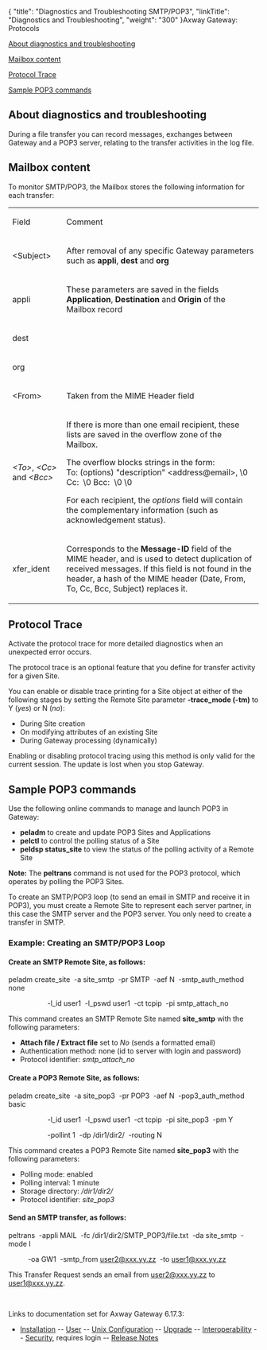 {
    "title": "Diagnostics and Troubleshooting SMTP/POP3",
    "linkTitle": "Diagnostics and Troubleshooting",
    "weight": "300"
}<span class="mc-variable axway_variables.Component_Long_Name variable">Axway Gateway</span>: Protocols

[About diagnostics and troubleshooting](#About_diagnostics_and_troubleshooting)

[Mailbox content](#Mailbox_content)

[Protocol Trace](#Protocol_Trace)

[Sample POP3 commands](#Sample_POP3_commands)

<span id="About_diagnostics_and_troubleshooting"></span>

## About diagnostics and troubleshooting

During a file transfer you can record messages, exchanges between Gateway and a POP3 server, relating to the transfer activities in the log file.

<span id="Mailbox_content"></span>

## Mailbox content

To monitor SMTP/POP3, the Mailbox stores the following information for each transfer:

<table>
         
         
         
   
   <tbody>
      <tr>
         <td><p>Field</p>         </td>
         <td><p>Comment</p>         </td>
      </tr>
      <tr>
         <td><p>&lt;Subject&gt;</p>         </td>
         <td><p>After removal of any specific Gateway parameters such as <strong>appli</strong>, <strong>dest</strong> and <strong>org</strong></p>         </td>
      </tr>
      <tr>
         <td><p>appli</p>         </td>
         <td><p>These parameters are saved in the fields <strong>Application</strong>, <strong>Destination</strong> and <strong>Origin</strong> of the Mailbox record</p>         </td>
      </tr>
      <tr>
         <td><p>dest</p>         </td>
      </tr>
      <tr>
         <td><p>org</p>         </td>
      </tr>
      <tr>
         <td><p>&lt;From&gt;</p>         </td>
         <td><p>Taken from the MIME Header field</p>         </td>
      </tr>
      <tr>
         <td><p><em>&lt;To&gt;</em>, <em>&lt;Cc&gt;</em> and <em>&lt;Bcc&gt;</em></p>         </td>
         <td><p>If there is more than one email recipient, these lists are saved in the overflow zone of the Mailbox.</p>
<p>The overflow blocks strings in the form:<br />
To: (options) "description" &lt;address@email&gt;, \0 Cc:  \0 Bcc:  \0 \0</p>
<p>For each recipient, the <em>options</em> field will contain the complementary information (such as acknowledgement status).</p>         </td>
      </tr>
      <tr>
         <td><p>xfer_ident</p>         </td>
         <td><p>Corresponds to the <strong>Message-ID</strong> field of the MIME header, and is used to detect duplication of received messages. If this field is not found in the header, a hash of the MIME header (Date, From, To, Cc, Bcc, Subject) replaces it.</p>         </td>
      </tr>
   </tbody>
</table>

<span id="Protocol_Trace"></span>

## Protocol Trace

Activate the protocol trace for more detailed diagnostics when an unexpected error occurs.

The protocol trace is an optional feature that you define for transfer activity for a given Site.

You can enable or disable trace printing for a Site object at either of the following stages by setting the Remote Site parameter <span class="code" style="font-weight: bold;">-trace\_mode (-tm)</span> to Y (*yes*) or N (*no*):

-   During Site creation
-   On modifying attributes of an existing Site
-   During Gateway processing (dynamically)

Enabling or disabling protocol tracing using this method is only valid for the current session. The update is lost when you stop Gateway.

<span id="Sample_POP3_commands"></span>

## Sample POP3 commands

Use the following online commands to manage and launch POP3 in Gateway:

-   <span class="code" style="font-weight: bold;">peladm</span> to create and update POP3 Sites and Applications
-   <span class="code" style="font-weight: bold;">pelctl</span> to control the polling status of a Site
-   <span class="code" style="font-weight: bold;">peldsp status\_site</span> to view the status of the polling activity of a Remote Site

<span style="font-weight: bold;">Note:</span> The <span class="code" style="font-weight: bold;">peltrans</span> command is not used for the POP3 protocol, which operates by polling the POP3 Sites.

To create an SMTP/POP3 loop (to send an email in SMTP and receive it in POP3), you must create a Remote Site to represent each server partner, in this case the SMTP server and the POP3 server. You only need to create a transfer in SMTP.

### Example: Creating an SMTP/POP3 Loop

#### Create an SMTP Remote Site, as follows:

peladm create\_site  -a site\_smtp  -pr SMTP  -aef N  -smtp\_auth\_method none

                    -l\_id user1  -l\_pswd user1  -ct tcpip  -pi smtp\_attach\_no

This command creates an SMTP Remote Site named **site\_smtp** with the following parameters:

-   **Attach file / Extract file** set to *No* (sends a formatted email)
-   Authentication method: none (id to server with login and password)
-   Protocol identifier: *smtp\_attach\_no*

#### Create a POP3 Remote Site, as follows:

peladm create\_site  -a site\_pop3  -pr POP3  -aef N  -pop3\_auth\_method basic

                    -l\_id user1  -l\_pswd user1  -ct tcpip  -pi site\_pop3  -pm Y

                    -pollint 1  -dp /dir1/dir2/  -routing N

This command creates a POP3 Remote Site named **site\_pop3** with the following parameters:

-   Polling mode: enabled
-   Polling interval: 1 minute
-   Storage directory: */dir1/dir2/*
-   Protocol identifier: *site\_pop3*

#### Send an SMTP transfer, as follows:

peltrans  -appli MAIL  -fc /dir1/dir2/SMTP\_POP3/file.txt  -da site\_smtp  -mode I

          -oa GW1  -smtp\_from user2@xxx.yy.zz  -to user1@xxx.yy.zz

This Transfer Request sends an email from user2@xxx.yy.zz to user1@xxx.yy.zz.

 

Links to documentation set for Axway Gateway <span class="mc-variable axway_variables.Release_Number variable">6.17.3</span>:

-   [Installation](/bundle/Gateway_6173_InstallationGuide_allOS_en_HTML5/page/Content/start_page.htm) -- [User](/bundle/Gateway_6173_UsersGuide_allOS_en_HTML5/page/Content/start_page.htm) -- [Unix Configuration](/bundle/Gateway_6173_ConfigurationGuide_UNIX_en_HTML5/page/Content/start_page.htm) -- [Upgrade](/bundle/Gateway_6173_UpgradeGuide_allOS_en_HTML5/page/Content/start_page.htm) -- [Interoperability](/bundle/Gateway_6173_InteroperabilityGuide_allOS_en_HTML5/page/Content/start_page.htm) -- [Security](/bundle/Gateway_6173_SecurityGuide_allOS_en_HTML5/page/Content/start_page.htm), requires login -- [Release Notes](/bundle/Gateway_6173_ReleaseNotes_allOS_en_HTML5/page/Content/Gateway_ReleaseNotes_allOS_en.htm)
